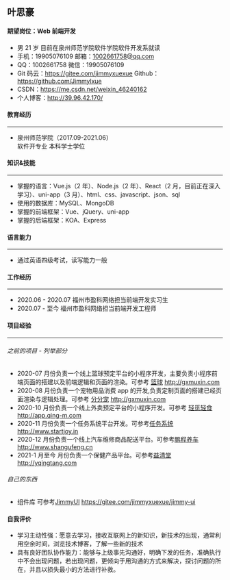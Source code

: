 ## 叶思豪

#### 期望岗位：Web 前端开发

- 男 21 岁 目前在泉州师范学院软件学院软件开发系就读
- 手机：19905076109 邮箱：1002661758@qq.com
- QQ：1002661758 微信：19905076109
- Git 码云：https://gitee.com/jimmyxuexue Github：https://github.com/Jimmylxue
- CSDN：https://me.csdn.net/weixin_46240162
- 个人博客：http://39.96.42.170/

#### 教育经历

---

- 泉州师范学院（2017.09-2021.06）  
  软件开专业 本科学士学位

#### 知识&技能

---

- 掌握的语言：Vue.js（2 年）、Node.js（2 年）、React（2 月，目前正在深入学习）、uni-app（3 月）、html、css、javascript、json、sql
- 使用的数据库：MySQL、MongoDB
- 掌握的前端框架：Vue、jQuery、uni-app
- 掌握的后端框架：KOA、Express

#### 语言能力

---

- 通过英语四级考试，读写能力一般

#### 工作经历

---

- 2020.06 - 2020.07 福州市盈科网络担当前端开发实习生
- 2020.07 - 至今 福州市盈科网络担当前端开发工程师

#### 项目经验

---

###### 之前的项目 - 列举部分

- 2020-07 月份负责一个线上篮球预定平台的小程序开发，主要负责小程序前端页面的搭建以及前端逻辑和页面的渲染。可参考 [篮球](http://www.lkxdh.cn) http://gxmuxin.com
- 2020-08 月份负责一个宠物用品消费 app 的开发,负责定制页面的搭建已经页面渲染与逻辑处理。可参考 [分分宠](http://www.gxmuxin.com) http://gxmuxin.com
- 2020-10 月份负责一个线上外卖预定平台的小程序开发。可参考 [轻觅轻食](http://app.qing-m.com) http://app.qing-m.com
- 2020-11 月份负责一个任务系统平台开发。可参考[任务系统](http://www.startjoy.in) http://www.startjoy.in
- 2020-12 月份负责一个线上汽车维修商品配送平台。可参考[鹏程养车](http://www.shangufeng.cn) http://www.shangufeng.cn
- 2021-1 月至今 月份负责一个保健产品平台。可参考[益清堂](http://www.yqingtang.com) http://yqingtang.com

###### 自己的东西

- 组件库 可参考[JimmyUI](https://gitee.com/jimmyxuexue/jimmy-ui) https://gitee.com/jimmyxuexue/jimmy-ui

#### 自我评价

- 学习主动性强：愿意去学习，接收互联网上的新知识，新技术的出现，通常利用空余时间，浏览技术博客，了解一些新的技术
- 具有良好团队协作能力：能够与上级事先沟通好，明确下发的任务，准确执行中不会出现问题，若出现问题，更倾向于用沟通的方式来解决，探讨问题的所在，并且以损失最小的方法进行补救。
